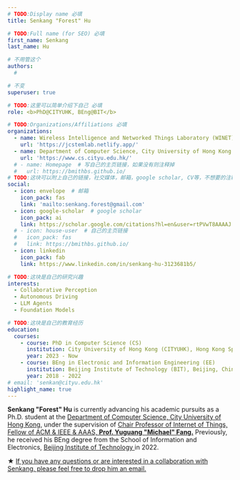 ```yaml
---
# TODO:Display name 必填
title: Senkang "Forest" Hu

# TODO:Full name (for SEO) 必填
first_name: Senkang  
last_name: Hu

# 不用管这个
authors:
  # 

# 不变
superuser: true

# TODO:这里可以简单介绍下自己 必填
role: <b>PhD@CITYUHK, BEng@BIT</b>

# TODO:Organizations/Affiliations 必填
organizations:
  - name: Wireless Intelligence and Networked Things Laboratory (WINET)
    url: 'https://jcstemlab.netlify.app/'
  - name: Department of Computer Science, City University of Hong Kong 
    url: 'https://www.cs.cityu.edu.hk/'
  # - name: Homepage  # 写自己的主页链接，如果没有则注释掉
  #   url: https://bmithbs.github.io/
# TODO:这块可以附上自己的链接，社交媒体，邮箱，google scholar, CV等，不想要的注释掉即可
social:
  - icon: envelope  # 邮箱
    icon_pack: fas
    link: 'mailto:senkang.forest@gmail.com'
  - icon: google-scholar  # google scholar
    icon_pack: ai
    link: https://scholar.google.com/citations?hl=en&user=rtPVwT8AAAAJ
  # - icon: house-user  # 自己的主页链接
  #   icon_pack: fas
  #   link: https://bmithbs.github.io/
  - icon: linkedin 
    icon_pack: fab
    link: https://www.linkedin.com/in/senkang-hu-3123681b5/

# TODO:这块是自己的研究兴趣
interests:
  - Collaborative Perception
  - Autonomous Driving
  - LLM Agents
  - Foundation Models

# TODO:这块是自己的教育经历
education:
  courses:
    - course: PhD in Computer Science (CS)
      institution: City University of Hong Kong (CITYUHK), Hong Kong Special Administrative Region
      year: 2023 - Now
    - course: BEng in Electronic and Information Engineering (EE) 
      institution: Beijing Institute of Technology (BIT), Beijing, China
      year: 2018 - 2022
# email: 'senkan@cityu.edu.hk'
highlight_name: true
---
```

<!-- TODO:写自己的Biography -->
<!-- # Biography -->
<!-- <p style="text-align:justify">  -->
**Senkang "Forest" Hu** is currently advancing his academic pursuits as a Ph.D. student at the <a href="https://www.cityu.edu.hk/">Department of Computer Science, City University of Hong Kong<a>, under the supervision of <a href="https://www.cs.cityu.edu.hk/~yugufang/">Chair Professor of Internet of Things, Fellow of ACM & IEEE & AAAS, <b>Prof. Yuguang "Michael" Fang.</b></a> Previously, he received his BEng degree from the School of Information and Electronics, <a href='https://bit.edu.cn/'>Beijing Institute of Technology </a> in 2022.

★ <u>If you have any questions or are interested in a collaboration with Senkang, please feel free to drop him an email.</u>